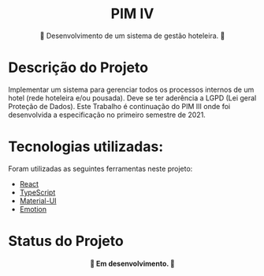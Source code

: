 <h1 align="center">PIM IV</h1>

<p align="center"> 🏨 Desenvolvimento de um sistema de gestão hoteleira. 🏨</p>

# Descrição do Projeto

Implementar um sistema para gerenciar todos os processos internos de um hotel (rede hoteleira e/ou pousada). Deve se ter aderência a LGPD (Lei geral Proteção de Dados). Este Trabalho é continuação do PIM III onde foi desenvolvida a especificação no primeiro semestre de 2021.

# Tecnologias utilizadas:

Foram utilizadas as seguintes ferramentas neste projeto:

- [React](https://pt-br.reactjs.org/)
- [TypeScript](https://www.typescriptlang.org/)
- [Material-UI](https://mui.com/)
- [Emotion](https://emotion.sh/)

# Status do Projeto

<h4 align="center"> 
	🚧  Em desenvolvimento.  🚧
</h4>
